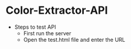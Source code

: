 # Color-Extractor-API

* Steps to test API
  * First run the server
  * Open the test.html file and enter the URL
